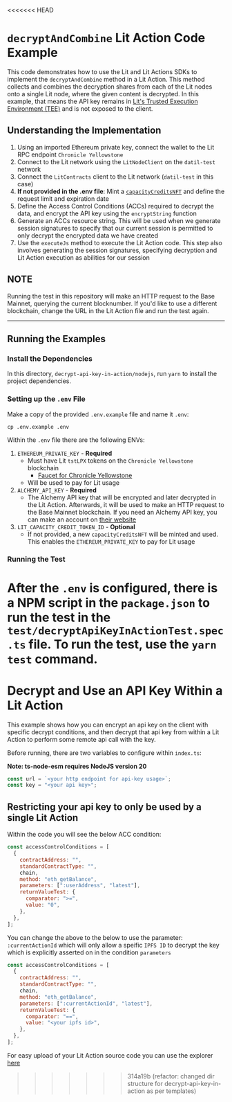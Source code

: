 <<<<<<< HEAD
# `decryptAndCombine` Lit Action Code Example

This code demonstrates how to use the Lit and Lit Actions SDKs to implement the `decryptAndCombine` method in a Lit Action. This method collects and combines the decryption shares from each of the Lit nodes onto a single Lit node, where the given content is decrypted. In this example, that means the API key remains in [Lit's Trusted Execution Environment (TEE)](https://developer.litprotocol.com/resources/how-it-works#sealed-and-confidential-hardware) and is not exposed to the client.

## Understanding the Implementation

1. Using an imported Ethereum private key, connect the wallet to the Lit RPC endpoint `Chronicle Yellowstone`
2. Connect to the Lit network using the `LitNodeClient` on the `datil-test` network
3. Connect the `LitContracts` client to the Lit network (`datil-test` in this case)
4. **If not provided in the .env file**: Mint a [`capacityCreditsNFT`](https://developer.litprotocol.com/sdk/capacity-credits) and define the request limit and expiration date
5. Define the Access Control Conditions (ACCs) required to decrypt the data, and encrypt the API key using the `encryptString` function
6. Generate an ACCs resource string. This will be used when we generate session signatures to specify that our current session is permitted to only decrypt the encrypted data we have created
7. Use the `executeJs` method to execute the Lit Action code. This step also involves generating the session signatures, specifying decryption and Lit Action execution as abilities for our session

## **NOTE**

Running the test in this repository will make an HTTP request to the Base Mainnet, querying the current blocknumber. If you'd like to use a different blockchain, change the URL in the Lit Action file and run the test again.

---

## Running the Examples

### Install the Dependencies

In this directory, `decrypt-api-key-in-action/nodejs`, run `yarn` to install the project dependencies.

### Setting up the `.env` File

Make a copy of the provided `.env.example` file and name it `.env`:

```
cp .env.example .env
```

Within the `.env` file there are the following ENVs:

1. `ETHEREUM_PRIVATE_KEY` - **Required**
   - Must have Lit `tstLPX` tokens on the `Chronicle Yellowstone` blockchain
     - [Faucet for Chronicle Yellowstone](https://chronicle-yellowstone-faucet.getlit.dev/)
   - Will be used to pay for Lit usage
2. `ALCHEMY_API_KEY` - **Required**
   - The Alchemy API key that will be encrypted and later decrypted in the Lit Action. Afterwards, it will be used to make an HTTP request to the Base Mainnet blockchain. If you need an Alchemy API key, you can make an account on [their website](https://www.alchemy.com/)
3. `LIT_CAPACITY_CREDIT_TOKEN_ID` - **Optional**
   - If not provided, a new `capacityCreditsNFT` will be minted and used. This enables the `ETHEREUM_PRIVATE_KEY` to pay for Lit usage

### Running the Test

After the `.env` is configured, there is a NPM script in the `package.json` to run the test in the `test/decryptApiKeyInActionTest.spec.ts` file. To run the test, use the `yarn test` command.
=======
# Decrypt and Use an API Key Within a Lit Action

This example shows how you can encrypt an api key on the client with specific decrypt conditions, and then decrypt that api key from within a Lit Action to perform some remote api call with the key.

Before running, there are two variables to configure within `index.ts`:

**Note: ts-node-esm requires NodeJS version 20**

```js
const url = `<your http endpoint for api-key usage>`;
const key = "<your api key>";
```

## Restricting your api key to only be used by a single Lit Action

Within the code you will see the below ACC condition:

```js
const accessControlConditions = [
  {
    contractAddress: "",
    standardContractType: "",
    chain,
    method: "eth_getBalance",
    parameters: [":userAddress", "latest"],
    returnValueTest: {
      comparator: ">=",
      value: "0",
    },
  },
];
```

You can change the above to the below to use the parameter: `:currentActionId` which will only allow a speific `IPFS ID` to decrypt the key which is explicitly asserted on in the condition `parameters`

```js
const accessControlConditions = [
  {
    contractAddress: "",
    standardContractType: "",
    chain,
    method: "eth_getBalance",
    parameters: [":currentActionId", "latest"],
    returnValueTest: {
      comparator: "==",
      value: "<your ipfs id>",
    },
  },
];
```

For easy upload of your Lit Action source code you can use the explorer [here](https://explorer.litprotocol.com/create-action)
>>>>>>> 314a19b (refactor: changed dir structure for decrypt-api-key-in-action as per templates)
